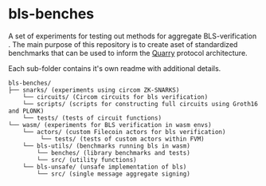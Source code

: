 # bls-benches
A set of experiments for testing out methods for aggregate BLS-verification . The main purpose of this repository is to create aset of standardized benchmarks that can be used to inform the [Quarry](https://github.com/retrieval-markets-lab/das-quarry) protocol architecture.

Each sub-folder contains it's own readme with additional details. 


```
bls-benches/
├── snarks/ (experiments using circom ZK-SNARKS)
    └── circuits/ (Circom circuits for bls verification)
    └── scripts/ (scripts for constructing full circuits using Groth16 and PLONK)
    └── tests/ (tests of circuit functions)
└── wasm/ (experiments for BLS verification in wasm envs)
    └── actors/ (custom Filecoin actors for bls verification)
         └── tests/ (tests of custom actors within FVM)
    └── bls-utils/ (benchmarks running bls in wasm)
        └── benches/ (library benchmarks and tests)
        └── src/ (utility functions)
    └── bls-unsafe/ (unsafe implementation of bls)
        └── src/ (single message aggregate signing)
   
```

